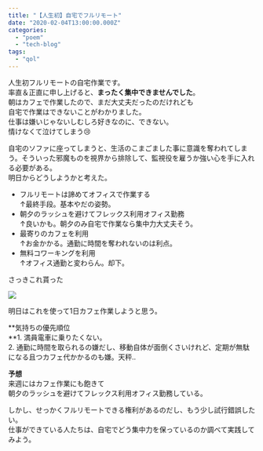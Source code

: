 ```yaml
---
title: "【人生初】自宅でフルリモート"
date: "2020-02-04T13:00:00.000Z"
categories: 
  - "poem"
  - "tech-blog"
tags: 
  - "qol"
---
```


人生初フルリモートの自宅作業です。  
率直＆正直に申し上げると、**まったく集中できませんでした**。  
朝はカフェで作業したので、まだ大丈夫だったのだけれども  
自宅で作業はできないことがわかりました。  
仕事は嫌いじゃないしむしろ好きなのに、できない。  
情けなくて泣けてしまう😢

自宅のソファに座ってしまうと、生活のこまごました事に意識を奪われてしまう。そういった邪魔ものを視界から排除して、監視役を雇うか強い心を手に入れる必要がある。  
明日からどうしようかと考えた。

- フルリモートは諦めてオフィスで作業する  
    ↑最終手段。基本やだの姿勢。
- 朝夕のラッシュを避けてフレックス利用オフィス勤務  
    ↑良いかも。朝夕のみ自宅で作業なら集中力大丈夫そう。
- 最寄りのカフェを利用  
    ↑お金かかる。通勤に時間を奪われないのは利点。
- 無料コワーキングを利用  
    ↑オフィス通勤と変わらん。却下。

さっきこれ貰った

![](/images/img_20200205_2126467436324202029110094.jpg)

明日はこれを使って1日カフェ作業しようと思う。

**気持ちの優先順位  
**1\. 満員電車に乗りたくない。  
2\. 通勤に時間を取られるの嫌だし、移動自体が面倒くさいけれど、定期が無駄になる且つカフェ代かかるのも嫌。天秤..

**予想**  
来週にはカフェ作業にも飽きて  
朝夕のラッシュを避けてフレックス利用オフィス勤務している。

しかし、せっかくフルリモートできる権利があるのだし、もう少し試行錯誤したい。  
仕事ができている人たちは、自宅でどう集中力を保っているのか調べて実践してみよう。
